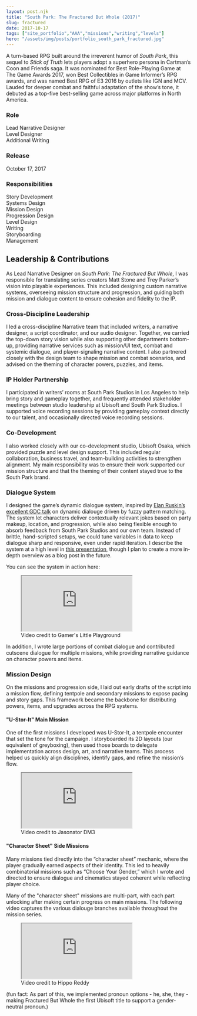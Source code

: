 ```yaml
---
layout: post.njk
title: "South Park: The Fractured But Whole (2017)"
slug: fractured
date: 2017-10-17
tags: ["site_portfolio","AAA","missions","writing","levels"]
hero: "/assets/img/posts/portfolio_south_park_fractured.jpg"
---
```


A turn-based RPG built around the irreverent humor of *South Park*, this sequel to *Stick of Truth* lets players adopt a superhero persona in Cartman’s Coon and Friends saga. It was nominated for Best Role-Playing Game at The Game Awards 2017, won Best Collectibles in Game Informer’s RPG awards, and was named Best RPG of E3 2016 by outlets like IGN and MCV. Lauded for deeper combat and faithful adaptation of the show’s tone, it debuted as a top-five best-selling game across major platforms in North America.

### Role
Lead Narrative Designer  
Level Designer  
Additional Writing  

### Release
October 17, 2017

### Responsibilities
Story Development  
Systems Design  
Mission Design  
Progression Design  
Level Design  
Writing  
Storyboarding  
Management  

## Leadership & Contributions
As Lead Narrative Designer on *South Park: The Fractured But Whole*, I was responsible for translating series creators Matt Stone and Trey Parker’s vision into playable experiences. This included designing custom narrative systems, overseeing mission structure and progression, and guiding both mission and dialogue content to ensure cohesion and fidelity to the IP. 

### Cross-Discipline Leadership
I led a cross-discipline Narrative team that included writers, a narrative designer, a script coordinator, and our audio designer. Together, we carried the top-down story vision while also supporting other departments bottom-up, providing narrative services such as mission/UI text, combat and systemic dialogue, and player-signaling narrative content. I also partnered closely with the design team to shape mission and combat scenarios, and advised on the theming of character powers, puzzles, and items. 

### IP Holder Partnership
I participated in writers’ rooms at South Park Studios in Los Angeles to help bring story and gameplay together, and frequently attended stakeholder meetings between studio leadership at Ubisoft and South Park Studios. 
I supported voice recording sessions by providing gameplay context directly to our talent, and occasionally directed voice recording sessions.

### Co-Development
I also worked closely with our co-development studio, Ubisoft Osaka, which provided puzzle and level design support. This included regular collaboration, business travel, and team-building activities to strengthen alignment. My main responsibility was to ensure their work supported our mission structure and that the theming of their content stayed true to the South Park brand.

### Dialogue System
I designed the game’s dynamic dialogue system, inspired by <a href="https://www.youtube.com/watch?v=tAbBID3N64A" target="_blank" rel="noopener noreferrer">
  Elan Ruskin’s excellent GDC talk</a> on dynamic dialouge driven by fuzzy pattern matching. The system let characters deliver contextually relevant jokes based on party makeup, location, and progression, while also being flexible enough to absorb feedback from South Park Studios and our own team. Instead of brittle, hand-scripted setups, we could tune variables in data to keep dialogue sharp and responsive, even under rapid iteration. I describe the system at a high level in [this presentation](https://docs.google.com/presentation/d/1kSRhBbWg9Ttw2Tapi0Pl-f_B1rHK3WNDtuAC8J4nPhs/edit?usp=sharing), though I plan to create a more in-depth overview as a blog post in the future. 

You can see the system in action here:

<figure class="figure-center">
  <div class="video-embed" data-ratio="16/9" style="--max: 800px;">
    <iframe
      src="https://www.youtube.com/embed/Y00OD9b2JZg?si=IQAlmGNaCIO4RPPF&amp;start=9506" 
      title="SOUTH PARK: THE FRACTURED BUT WHOLE Full Gameplay Walkthrough / No Commentary【FULL GAME】1080p HD"
      loading="lazy"
      allow="accelerometer; autoplay; clipboard-write; encrypted-media; gyroscope; picture-in-picture; web-share"
      referrerpolicy="strict-origin-when-cross-origin"
      allowfullscreen>
    </iframe>
  </div>
  <figcaption class="hero-caption">Video credit to Gamer's Little Playground</figcaption>
</figure>

In addition, I wrote large portions of combat dialogue and contributed cutscene dialogue for multiple missions, while providing narrative guidance on character powers and items.

### Mission Design

On the missions and progression side, I laid out early drafts of the script into a mission flow, defining tentpole and secondary missions to expose pacing and story gaps. This framework became the backbone for distributing powers, items, and upgrades across the RPG systems. 

#### "U-Stor-It" Main Mission
One of the first missions I developed was U-Stor-It, a tentpole encounter that set the tone for the campaign. I storyboarded its 2D layouts (our equivalent of greyboxing), then used those boards to delegate implementation across design, art, and narrative teams. This process helped us quickly align disciplines, identify gaps, and refine the mission’s flow.

<figure class="figure-center">
  <div class="video-embed" data-ratio="16/9" style="--max: 800px;">
    <iframe
      src="https://www.youtube.com/embed/vy4t1L81kWo?si=indjjNRM-4_IP66g&amp;start=365" 
      title="SOUTH PARK: THE FRACTURED BUT WHOLE Full Gameplay Walkthrough / No Commentary【FULL GAME】1080p HD"
      loading="lazy"
      allow="accelerometer; autoplay; clipboard-write; encrypted-media; gyroscope; picture-in-picture; web-share"
      referrerpolicy="strict-origin-when-cross-origin"
      allowfullscreen>
    </iframe>
  </div>
  <figcaption class="hero-caption">Video credit to Jasonator DM3</figcaption>
</figure>

#### "Character Sheet" Side Missions 
Many missions tied directly into the “character sheet” mechanic, where the player gradually earned aspects of their identity. This led to heavily combinatorial missions such as “Choose Your Gender,” which I wrote and directed to ensure dialogue and cinematics stayed coherent while reflecting player choice. 

Many of the "character sheet" missions are multi-part, with each part unlocking after making certain progress on main missions. The following video captures the various dialouge branches available throughout the mission series.

<figure class="figure-center">
  <div class="video-embed" data-ratio="16/9" style="--max: 800px;">
    <iframe
      src="https://www.youtube.com/embed/ef4B769AQkM?si=TWTZNuDRh8z2909U" 
      title="Mr Mackey Reacts to Gender Choices - South Park The Fractured But Whole Game"
      loading="lazy"
      allow="accelerometer; autoplay; clipboard-write; encrypted-media; gyroscope; picture-in-picture; web-share"
      referrerpolicy="strict-origin-when-cross-origin"
      allowfullscreen>
    </iframe>
  </div>
  <figcaption class="hero-caption">Video credit to Hippo Reddy</figcaption>
</figure>

(fun fact: As part of this, we implemented pronoun options - he, she, they - making Fractured But Whole the first Ubisoft title to support a gender-neutral pronoun.)
